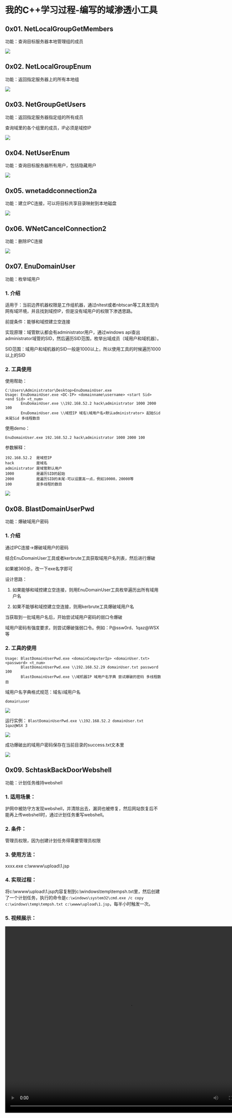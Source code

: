 # 我的C++学习过程-编写的域渗透小工具

## 0x01. NetLocalGroupGetMembers

功能：查询目标服务器本地管理组的成员

![](./imgs/NetLocalGroupGetMembers.png)

## 0x02. NetLocalGroupEnum

功能：返回指定服务器上的所有本地组

![](./imgs/NetLocalGroupEnum.png)

## 0x03. NetGroupGetUsers

功能：返回指定服务器指定组的所有成员

查询域里的各个组里的成员，IP必须是域控IP

![](./imgs/NetGroupGetUsers.png)

## 0x04. NetUserEnum

功能：查询目标服务器所有用户，包括隐藏用户

![](./imgs/NetUserEnum.png)

## 0x05. wnetaddconnection2a

功能：建立IPC连接，可以将目标共享目录映射到本地磁盘

![](./imgs/wnetaddconnection2a.png)

## 0x06. WNetCancelConnection2

功能：删除IPC连接

![](./imgs/WNetCancelConnection2.png)

## 0x07. EnuDomainUser

功能：枚举域用户

### 1. 介绍

适用于：当前边界机器权限是工作组机器，通过nltest或者nbtscan等工具发现内网有域环境，并且找到域控IP，但是没有域用户的权限下渗透思路。

前提条件：能够和域控建立空连接

实现原理：域管默认都会有administrator用户，通过windows api查出administrator域管的SID，然后遍历SID范围，枚举出域成员（域用户和域机器）。

SID范围：域用户和域机器的SID一般是1000以上，所以使用工具的时候遍历1000以上的SID

### 2. 工具使用

使用帮助：

```
C:\Users\Administrator\Desktop>EnuDomainUser.exe
Usage: EnuDomainUser.exe <DC-IP> <domainname\username> <start Sid> <end Sid> <t_num>
       EnuDomainUser.exe \\192.168.52.2 hack\administrator 1000 2000 100
       EnuDomainUser.exe \\域控IP 域名\域用户名<默认administrator> 起始Sid 末尾Sid 多线程数目
```

使用demo：

`EnuDomainUser.exe 192.168.52.2 hack\administrator 1000 2000 100`

参数解释：

```
192.168.52.2  是域控IP
hack          是域名
administrator 是域管默认用户
1000          是遍历SID的起始
2000          是遍历SID的末尾-可以设置高一点，例如10000，20000等
100           是多线程的数目
```

![](./imgs/EnuDomainUser.png)


## 0x08. BlastDomainUserPwd

功能：爆破域用户密码

### 1. 介绍

通过IPC连接->爆破域用户的密码


结合EnuDomainUser工具或者kerbrute工具获取域用户名列表，然后进行爆破


如果被360杀，改一下exe名字即可

设计思路：

1. 如果能够和域控建立空连接，则用EnuDomainUser工具枚举遍历出所有域用户名

2. 如果不能够和域控建立空连接，则用kerbrute工具爆破域用户名

当获取到一批域用户名后，开始尝试域用户密码的弱口令爆破

域用户密码有强度要求，则尝试爆破强弱口令。例如：P@ssw0rd、1qaz@WSX等

### 2. 工具的使用

```
Usage: BlastDomainUserPwd.exe <domainComputerIp> <domainUser.txt> <password> <t_num>
       BlastDomainUserPwd.exe \\192.168.52.29 domainUser.txt password 100
       BlastDomainUserPwd.exe \\域机器IP 域用户名字典 尝试爆破的密码 多线程数目
```

域用户名字典格式规范：域名\域用户名

 `domain\user`

![](./imgs/BlastDomainUserPwd_domainUser.png)


运行实例： `BlastDomainUserPwd.exe \\192.168.52.2 domainUser.txt 1qaz@WSX 3`

![](./imgs/BlastDomainUserPwd_use.png)

成功爆破出的域用户密码保存在当前目录的success.txt文本里

![](./imgs/BlastDomainUserPwd_success.png)


## 0x09. SchtaskBackDoorWebshell

功能：计划任务维持webshell

### 1. 适用场景：

护网中被防守方发现webshell，并清除出去，漏洞也被修复，然后网站恢复后不能再上传webshell时，通过计划任务重写webshell。

### 2. 条件：

管理员权限，因为创建计划任务得需要管理员权限

### 3. 使用方法：

xxxx.exe c:\wwww\upload\1.jsp

### 4. 实现过程：

将c:\wwww\upload\1.jsp内容复制到c:\windows\temp\tempsh.txt里，然后创建了一个计划任务，执行的命令是`c:\windows\system32\cmd.exe /c copy c:\windows\temp\tempsh.txt c:\wwww\upload\1.jsp`，每半小时触发一次。

### 5. 视频展示：

<video src="./imgs/webshell计划任务后门.mov" width="800px" height="600px" controls="controls"></video>